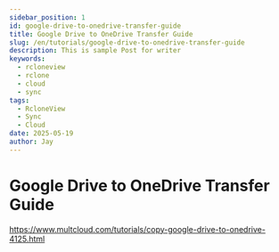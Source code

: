 ```yaml
---
sidebar_position: 1
id: google-drive-to-onedrive-transfer-guide
title: Google Drive to OneDrive Transfer Guide
slug: /en/tutorials/google-drive-to-onedrive-transfer-guide
description: This is sample Post for writer
keywords:
  - rcloneview
  - rclone
  - cloud
  - sync
tags:
  - RcloneView
  - Sync
  - Cloud
date: 2025-05-19
author: Jay
---
```

# Google Drive to OneDrive Transfer Guide


https://www.multcloud.com/tutorials/copy-google-drive-to-onedrive-4125.html

